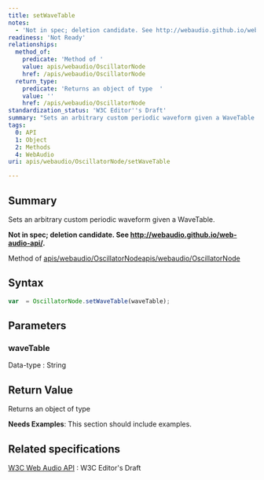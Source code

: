 ```yaml
---
title: setWaveTable
notes:
  - 'Not in spec; deletion candidate. See http://webaudio.github.io/web-audio-api/.'
readiness: 'Not Ready'
relationships:
  method_of:
    predicate: 'Method of '
    value: apis/webaudio/OscillatorNode
    href: /apis/webaudio/OscillatorNode
  return_type:
    predicate: 'Returns an object of type  '
    value: ''
    href: /apis/webaudio/OscillatorNode
standardization_status: 'W3C Editor''s Draft'
summary: "Sets an arbitrary custom periodic waveform given a WaveTable.\n"
tags:
  0: API
  1: Object
  2: Methods
  4: WebAudio
uri: apis/webaudio/OscillatorNode/setWaveTable

---
```

## <span>Summary</span>

Sets an arbitrary custom periodic waveform given a WaveTable.

**Not in spec; deletion candidate. See <http://webaudio.github.io/web-audio-api/>.**

Method of [apis/webaudio/OscillatorNode](/apis/webaudio/OscillatorNode)[apis/webaudio/OscillatorNode](/apis/webaudio/OscillatorNode)

## <span>Syntax</span>

``` js
var  = OscillatorNode.setWaveTable(waveTable);
```

## <span>Parameters</span>

### <span>waveTable</span>

 Data-type
:   String

## <span>Return Value</span>

Returns an object of type<span></span>

**Needs Examples**: This section should include examples.

## <span>Related specifications</span>

[W3C Web Audio API](http://webaudio.github.io/web-audio-api/)
:   W3C Editor's Draft
